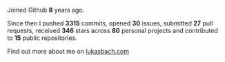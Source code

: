 Joined Github **8** years ago.

Since then I pushed **3315** commits, opened **30** issues, submitted **27** pull requests, received **346** stars across **80** personal projects and contributed to **15** public repositories.

Find out more about me on [lukasbach.com](https://lukasbach.com)
